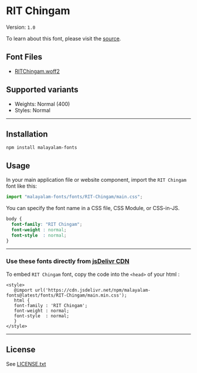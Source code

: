 # RIT Chingam

Version: `1.0`

To learn about this font, please visit the [source](https://gitlab.com/rit-fonts/chingam).

## Font Files

* [RITChingam.woff2](RITChingam.woff2)

## Supported variants

* Weights: Normal (400)
* Styles: Normal

---

## Installation

```shell
npm install malayalam-fonts
```
## Usage

In your main application file or website component, import the `RIT Chingam` font like this:

```javascript
import "malayalam-fonts/fonts/RIT-Chingam/main.css";
```
You can specify the font name in a CSS file, CSS Module, or CSS-in-JS.

```css
body {
  font-family: "RIT Chingam";
  font-weight : normal;
  font-style  : normal;
}
```
---

### Use these fonts directly from [jsDelivr CDN](https://www.jsdelivr.com/package/npm/malayalam-fonts)

To embed `RIT Chingam` font, copy the code into the `<head>` of your html :

````
<style>
   @import url('https://cdn.jsdelivr.net/npm/malayalam-fonts@latest/fonts/RIT-Chingam/main.min.css');
   html {
   font-family : 'RIT Chingam';
   font-weight : normal;
   font-style  : normal;
   }
</style>
````
---
## License

See [LICENSE.txt](LICENSE.txt)